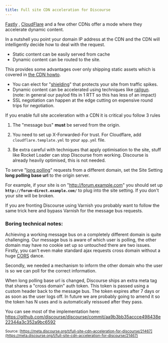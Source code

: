 ```yaml
---
title: Full site CDN acceleration for Discourse
---
```


[Fastly][1] , [CloudFlare][2] and a few other CDNs offer a mode where they accelerate dynamic content. 

In a nutshell you point your domain IP address at the CDN and the CDN will intelligently decide how to deal with the request.

- Static content can be easily served from cache
- Dynamic content can be routed to the site. 

This provides some advantages over only shipping static assets which is covered in [the CDN howto][3].

- You can elect for "[shielding][4]" that protects your site from traffic spikes. 
- Dynamic content can be accelerated using techniques like [railgun][5]. (note: in general our paylod fits in 1 RTT so this has less of an impact) 
- SSL negotiation can happen at the edge cutting on expensive round trips for negotiation.

If you enable full site acceleration with a CDN it is critical you follow 3 rules

1. The "message bus" **must** be served from the origin.

2. You need to set up X-Forwarded-For trust. For Cloudflare, add `cloudflare.template.yml` to your `app.yml` file.

2. Be extra careful with techniques that apply optimisation to the site, stuff like Rocket Loader can stop Discourse from working. Discourse is already heavily optimised, this is not needed. 

To serve "[long polling][6]" requests from a different domain, set the Site Setting **long polling base url** to the origin server. 

For example, if your site is on "http://forum.example.com" you should set up **`http://forum-direct.example.com/`** to plug into the site setting. If you don't your site will be broken. 

If you are fronting Discourse using Varnish you probably want to follow the same trick here and bypass Varnish for the message bus requests. 

### Boring technical notes:

Achieving a working message bus on a completely different domain is quite challenging. Our message bus is aware of which user is polling, the other domain may have no cookie set up so untouched there are two issues. Firstly, you can't even make standard ajax requests cross domain without a huge [CORS][7] dance.

Secondly, we needed a mechanism to inform the other domain who the user is so we can poll for the correct information. 

When long polling base url is changed, Discourse ships an extra meta tag that shares a "cross domain" auth token. This token is passed using a custom header back to the message bus. The token expires after 7 days or as soon as the user logs off. In future we are probably going to amend it so the token has N uses and is automatically reissued after they pass. 

You can see most of the implementation here: https://github.com/discourse/discourse/commit/aa9b3bb35accce498438e22344a3c352a9bc6592


  [1]: http://www.fastly.com/
  [2]: https://www.cloudflare.com
  [3]: http://learndiscourse.org/enable-a-cdn-for-your-discourse
  [4]: http://www.fastly.com/products/origin-shield/
  [5]: https://www.cloudflare.com/railgun
  [6]: http://en.wikipedia.org/wiki/Comet_%28programming%29
  [7]: http://en.wikipedia.org/wiki/Cross-origin_resource_sharing

<small class="documentation-source">Source: [https://meta.discourse.org/t/full-site-cdn-acceleration-for-discourse/21467](https://meta.discourse.org/t/full-site-cdn-acceleration-for-discourse/21467)</small>

